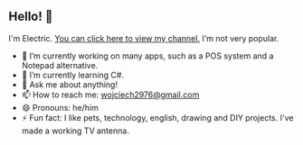 ## Hello! 👋

I'm Electric. <a href="https://www.youtube.com/@electricboy2023">You can click here to view my channel.</a> I'm not very popular.
- 🔭 I’m currently working on many apps, such as a POS system and a Notepad alternative.
- 🌱 I’m currently learning C#.
- 💬 Ask me about anything!
- 📫 How to reach me:  <a href="mailto:wojciech2976@gmail.com">wojciech2976@gmail.com</a>
- 😄 Pronouns: he/him
- ⚡ Fun fact: I like pets, technology, english, drawing and DIY projects. I've made a working TV antenna.
